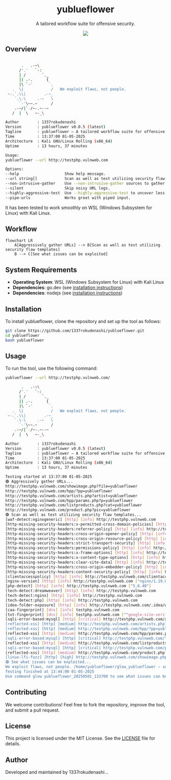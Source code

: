 <h1 align="center">yublueflower</h1>

<p align="center">
  A tailored workflow suite for offensive security.
</p>

<p align="center">
  <img src="https://img.shields.io/badge/Kali-268BEE?style=for-the-badge&logo=kalilinux&logoColor=white">
</p>

## Overview

```bash

       .   .-~\
      /'.'   `-:
      | /       `._
      || .-.      {
      |\ `-'       `.
   .  \|            /   We exploit flaws, not people.
 ~-.`.\\|        .-~_
    `.\-\     .-~   \
      `-'\~~.~      /
    .-~/|`-/~-.~--~
   /  |  \   ~-_\

Author        : 1337rokudenashi
Version       : yublueflower v0.0.5 (latest)
Tagline       : yublueflower — A tailored workflow suite for offensive security.
Time          : 13:37:00 01-05-2025
Architecture  : Kali GNU/Linux Rolling (x86_64)
Uptime        : 13 hours, 37 minutes

Usage:
yublueflower --url http://testphp.vulnweb.com

Options:
--help                    Show help message.
--url string[]            Scan as well as test utilizing security flaw templates.
--non-intrusive-gather    Use --non-intrusive-gather sources to gather URLs (Wayback, AlienVault, Common Crawl).
--silent                  Skip noisy URL logs.
--highly-aggressive-test  Use --highly-aggressive-test to uncover less obvious flaws.
--pipe-urls               Works great with piped input.
```

It has been tested to work smoothly on WSL (Windows Subsystem for Linux) with Kali Linux.

## Workflow

```mermaid
flowchart LR
    A[Aggressively gather URLs] --> B[Scan as well as test utilizing security flaw templates]
    B --> C[See what issues can be exploited]
```

## System Requirements

- **Operating System**: WSL (Windows Subsystem for Linux) with Kali Linux
- **Dependencies**: go.dev (see [installation instructions](https://go.dev/doc/install))
- **Dependencies**: nodejs (see [installation instructions](https://nodejs.org/en/download))

## Installation

To install yublueflower, clone the repository and set up the tool as follows:

```bash
git clone https://github.com/1337rokudenashi/yublueflower.git
cd yublueflower
bash yublueflower
```

## Usage

To run the tool, use the following command:

```bash
yublueflower --url http://testphp.vulnweb.com/
```

```bash
       .   .-~\
      /'.'   `-:
      | /       `._
      || .-.      {
      |\ `-'       `.
   .  \|            /   We exploit flaws, not people.
 ~-.`.\\|        .-~_
    `.\-\     .-~   \
      `-'\~~.~      /
    .-~/|`-/~-.~--~
   /  |  \   ~-_\

Author        : 1337rokudenashi
Version       : yublueflower v0.0.5 (latest)
Tagline       : yublueflower — A tailored workflow suite for offensive security.
Time          : 13:37:00 01-05-2025
Architecture  : Kali GNU/Linux Rolling (x86_64)
Uptime        : 13 hours, 37 minutes

Testing started at 13:37:00 01-05-2025
🟢 Aggressively gather URLs...
http://testphp.vulnweb.com/showimage.php?file=yublueflower
http://testphp.vulnweb.com/hpp/?pp=yublueflower
http://testphp.vulnweb.com/artists.php?artist=yublueflower
http://testphp.vulnweb.com/hpp/params.php?p=yublueflower
http://testphp.vulnweb.com/listproducts.php?cat=yublueflower
http://testphp.vulnweb.com/product.php?pic=yublueflower
🟢 Scan as well as test utilizing security flaw templates...
[waf-detect:nginxgeneric] [http] [info] http://testphp.vulnweb.com
[http-missing-security-headers:x-permitted-cross-domain-policies] [http] [info] http://testphp.vulnweb.com
[http-missing-security-headers:referrer-policy] [http] [info] http://testphp.vulnweb.com
[http-missing-security-headers:cross-origin-opener-policy] [http] [info] http://testphp.vulnweb.com
[http-missing-security-headers:cross-origin-resource-policy] [http] [info] http://testphp.vulnweb.com
[http-missing-security-headers:strict-transport-security] [http] [info] http://testphp.vulnweb.com
[http-missing-security-headers:permissions-policy] [http] [info] http://testphp.vulnweb.com
[http-missing-security-headers:x-frame-options] [http] [info] http://testphp.vulnweb.com
[http-missing-security-headers:x-content-type-options] [http] [info] http://testphp.vulnweb.com
[http-missing-security-headers:clear-site-data] [http] [info] http://testphp.vulnweb.com
[http-missing-security-headers:cross-origin-embedder-policy] [http] [info] http://testphp.vulnweb.com
[http-missing-security-headers:content-security-policy] [http] [info] http://testphp.vulnweb.com
[clientaccesspolicy] [http] [info] http://testphp.vulnweb.com/clientaccesspolicy.xml
[nginx-version] [http] [info] http://testphp.vulnweb.com ["nginx/1.19.0"]
[php-detect] [http] [info] http://testphp.vulnweb.com ["5.6.40"]
[tech-detect:dreamweaver] [http] [info] http://testphp.vulnweb.com
[tech-detect:nginx] [http] [info] http://testphp.vulnweb.com
[tech-detect:php] [http] [info] http://testphp.vulnweb.com
[idea-folder-exposure] [http] [info] http://testphp.vulnweb.com/.idea/workspace.xml
[caa-fingerprint] [dns] [info] testphp.vulnweb.com
[txt-fingerprint] [dns] [info] testphp.vulnweb.com [""google-site-verification:toEctYsulNIxgraKk7H3z58PCyz2IOCc36pIupEPmYQ""]
[sqli-error-based:mysql] [http] [critical] http://testphp.vulnweb.com/artists.php?artist=yublueflower' ["SQL syntax; check the manual that corresponds to your MySQL","check the manual that corresponds to your MySQL server version"] [query:artist] [GET]
[reflected-xss] [http] [medium] http://testphp.vulnweb.com/artists.php?artist=yublueflower'"><62931> [query:artist] [GET]
[reflected-xss] [http] [medium] http://testphp.vulnweb.com/hpp/?pp=yublueflower'"><70001> [query:pp] [GET]
[reflected-xss] [http] [medium] http://testphp.vulnweb.com/hpp/params.php?p=yublueflower'"><57631> [query:p] [GET]
[sqli-error-based:mysql] [http] [critical] http://testphp.vulnweb.com/listproducts.php?cat=yublueflower' ["SQL syntax; check the manual that corresponds to your MySQL","check the manual that corresponds to your MySQL server version"] [query:cat] [GET]
[reflected-xss] [http] [medium] http://testphp.vulnweb.com/listproducts.php?cat=yublueflower'"><55382> [query:cat] [GET]
[sqli-error-based:mysql] [http] [critical] http://testphp.vulnweb.com/product.php?pic=yublueflower' ["SQL syntax; check the manual that corresponds to your MySQL","check the manual that corresponds to your MySQL server version"] [query:pic] [GET]
[reflected-xss] [http] [medium] http://testphp.vulnweb.com/product.php?pic=yublueflower'"><50858> [query:pic] [GET]
[linux-lfi-fuzz] [http] [high] http://testphp.vulnweb.com/showimage.php?file=../../etc/passwd [GET]
🟢 See what issues can be exploited...
We exploit flaws, not people. /home/yublueflower/glow_yublueflower — security issues await.
Testing finished at 13:44:00 01-05-2025
Use command glow yublueflower_20250501_133700 to see what issues can be exploited.
```

## Contributing

We welcome contributions! Feel free to fork the repository, improve the tool, and submit a pull request.

## License

This project is licensed under the MIT License. See the [LICENSE](LICENSE) file for details.

## Author

Developed and maintained by 1337rokudenashi...
